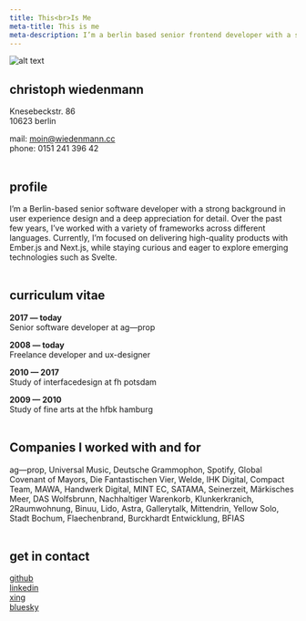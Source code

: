 ```yaml
---
title: This<br>Is Me
meta-title: This is me
meta-description: I’m a berlin based senior frontend developer with a strong ux background and a love for details.
---
```


![alt text](/assets/home/i-am.jpg)

## christoph wiedenmann

Knesebeckstr. 86<br>
10623 berlin

mail: moin@wiedenmann.cc<br>
phone: 0151 241 396 42
<br><br>

## profile

I’m a Berlin-based senior software developer with a strong background in user experience design and a deep appreciation for detail. Over the past few years, I’ve worked with a variety of frameworks across different languages. Currently, I’m focused on delivering high-quality products with Ember.js and Next.js, while staying curious and eager to explore emerging technologies such as Svelte.
<br><br>

## curriculum vitae

**2017 — today**<br>
Senior software developer at ag—prop

**2008 — today**<br>
Freelance developer and ux-designer

**2010 — 2017**<br>
Study of interfacedesign at fh potsdam

**2009 — 2010**<br>
Study of fine arts at the hfbk hamburg
<br><br>

## Companies I worked with and for

ag—prop, Universal Music, Deutsche Grammophon, Spotify, Global Covenant of Mayors, Die Fantastischen Vier, Welde, IHK Digital, Compact Team, MAWA, Handwerk Digital, MINT EC, SATAMA, Seinerzeit, Märkisches Meer, DAS Wolfsbrunn, Nachhaltiger Warenkorb, Klunkerkranich, 2Raumwohnung, Binuu, Lido, Astra, Gallerytalk, Mittendrin, Yellow Solo, Stadt Bochum, Flaechenbrand, Burckhardt Entwicklung, BFIAS
<br><br>

## get in contact

[github](https://github.com/kennstenicht)<br>
[linkedin](https://www.linkedin.com/in/christoph-wiedenmann/)<br>
[xing](https://www.xing.com/profile/Christoph_Wiedenmann)<br>
[bluesky](https://bsky.app/profile/kennstenicht.bsky.social)<br>
